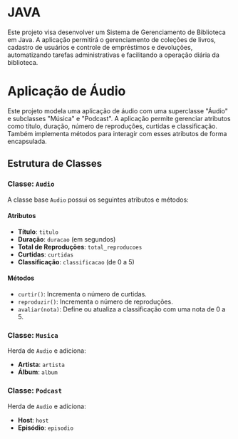 # JAVA
Este projeto visa desenvolver um Sistema de Gerenciamento de Biblioteca em Java. A aplicação permitirá o gerenciamento de coleções de livros, cadastro de usuários e controle de empréstimos e devoluções, automatizando tarefas administrativas e facilitando a operação diária da biblioteca.



# Aplicação de Áudio

Este projeto modela uma aplicação de áudio com uma superclasse "Áudio" e subclasses "Música" e "Podcast". A aplicação permite gerenciar atributos como título, duração, número de reproduções, curtidas e classificação. Também implementa métodos para interagir com esses atributos de forma encapsulada.

## Estrutura de Classes

### Classe: `Audio`

A classe base `Audio` possui os seguintes atributos e métodos:

#### Atributos

- **Título**: `titulo`
- **Duração**: `duracao` (em segundos)
- **Total de Reproduções**: `total_reproducoes`
- **Curtidas**: `curtidas`
- **Classificação**: `classificacao` (de 0 a 5)

#### Métodos

- `curtir()`: Incrementa o número de curtidas.
- `reproduzir()`: Incrementa o número de reproduções.
- `avaliar(nota)`: Define ou atualiza a classificação com uma nota de 0 a 5.

### Classe: `Musica`

Herda de `Audio` e adiciona:

- **Artista**: `artista`
- **Álbum**: `album`

### Classe: `Podcast`

Herda de `Audio` e adiciona:

- **Host**: `host`
- **Episódio**: `episodio`
